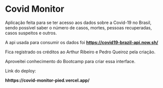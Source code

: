 # Covid Monitor

Aplicação feita para se ter acesso aos dados sobre a Covid-19 no Brasil, sendo possível saber o número de casos, mortes, pessoas recuperadas, casos suspeitos e outros.

A api usada para consumir os dados foi **https://covid19-brazil-api.now.sh/**

Fica registrado os créditos ao Arthur Ribeiro e Pedro Queiroz pela criação.

Aproveitei conhecimento do Bootcamp para criar essa interface.

Link do deploy:

**hhttps://covid-monitor-pied.vercel.app/**
